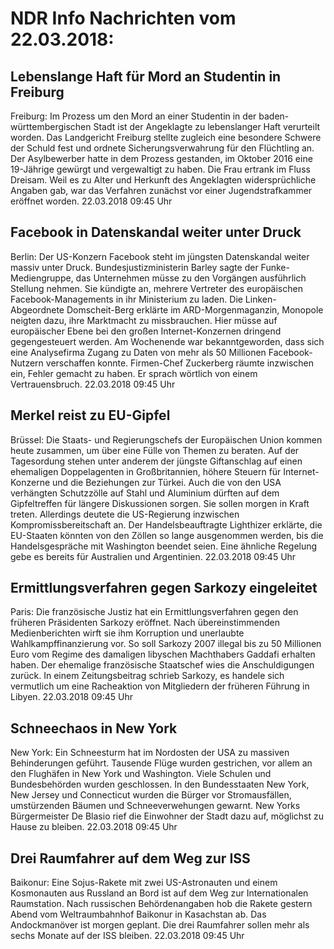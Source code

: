 # NDR Info Nachrichten vom 22.03.2018:


## Lebenslange Haft für Mord an Studentin in Freiburg
Freiburg: Im Prozess um den Mord an einer Studentin in der baden-württembergischen Stadt ist der Angeklagte zu lebenslanger Haft verurteilt worden. Das Landgericht Freiburg stellte zugleich eine besondere Schwere der Schuld fest und ordnete Sicherungsverwahrung für den Flüchtling an. Der Asylbewerber hatte in dem Prozess gestanden, im Oktober 2016 eine 19-Jährige gewürgt und vergewaltigt zu haben. Die Frau ertrank im Fluss Dreisam. Weil es zu Alter und Herkunft des Angeklagten widersprüchliche Angaben gab, war das Verfahren zunächst vor einer Jugendstrafkammer eröffnet worden. 22.03.2018 09:45 Uhr 

## Facebook in Datenskandal weiter unter Druck
Berlin: Der US-Konzern Facebook steht im jüngsten Datenskandal weiter massiv unter Druck. Bundesjustizministerin Barley sagte der Funke-Mediengruppe, das Unternehmen müsse zu den Vorgängen ausführlich Stellung nehmen. Sie kündigte an, mehrere Vertreter des europäischen Facebook-Managements in ihr Ministerium zu laden. Die Linken-Abgeordnete Domscheit-Berg erklärte im ARD-Morgenmaganzin, Monopole neigten dazu, ihre Marktmacht zu missbrauchen. Hier müsse auf europäischer Ebene bei den großen Internet-Konzernen dringend gegengesteuert werden. Am Wochenende war bekanntgeworden, dass sich eine Analysefirma Zugang zu Daten von mehr als 50 Millionen Facebook-Nutzern verschaffen konnte. Firmen-Chef Zuckerberg räumte inzwischen ein, Fehler gemacht zu haben. Er sprach wörtlich von einem Vertrauensbruch. 22.03.2018 09:45 Uhr 

## Merkel reist zu EU-Gipfel
Brüssel: Die Staats- und Regierungschefs der Europäischen Union kommen heute zusammen, um über eine Fülle von Themen zu beraten. Auf der Tagesordung stehen unter anderem der jüngste Giftanschlag auf einen ehemaligen Doppelagenten in Großbritannien, höhere Steuern für Internet-Konzerne und die Beziehungen zur Türkei. Auch die von den USA verhängten Schutzzölle auf Stahl und Aluminium dürften auf dem Gipfeltreffen für längere Diskussionen sorgen. Sie sollen morgen in Kraft treten. Allerdings deutete die US-Regierung inzwischen Kompromissbereitschaft an. Der Handelsbeauftragte Lighthizer erklärte, die EU-Staaten könnten von den Zöllen so lange ausgenommen werden, bis die Handelsgespräche mit Washington beendet seien. Eine ähnliche Regelung gebe es bereits für Australien und Argentinien. 22.03.2018 09:45 Uhr 

## Ermittlungsverfahren gegen Sarkozy eingeleitet
Paris: Die französische Justiz hat ein Ermittlungsverfahren gegen den früheren Präsidenten Sarkozy eröffnet. Nach übereinstimmenden Medienberichten wirft sie ihm Korruption und unerlaubte Wahlkampffinanzierung vor. So soll Sarkozy 2007 illegal bis zu 50 Millionen Euro vom Regime des damaligen libyschen Machthabers Gaddafi erhalten haben. Der ehemalige französische Staatschef wies die Anschuldigungen zurück. In einem Zeitungsbeitrag schrieb Sarkozy, es handele sich vermutlich um eine Racheaktion von Mitgliedern der früheren Führung in Libyen. 22.03.2018 09:45 Uhr 

## Schneechaos in New York
New York: Ein Schneesturm hat im Nordosten der USA zu massiven Behinderungen geführt. Tausende Flüge wurden gestrichen, vor allem an den Flughäfen in New York und Washington. Viele Schulen und Bundesbehörden wurden geschlossen. In den Bundesstaaten New York, New Jersey und Connecticut wurden die Bürger vor Stromausfällen, umstürzenden Bäumen und Schneeverwehungen gewarnt. New Yorks Bürgermeister De Blasio rief die Einwohner der Stadt dazu auf, möglichst zu Hause zu bleiben. 22.03.2018 09:45 Uhr 

## Drei Raumfahrer auf dem Weg zur ISS
Baikonur:		Eine Sojus-Rakete mit zwei US-Astronauten und einem Kosmonauten aus Russland an Bord ist auf dem Weg zur Internationalen Raumstation. Nach russischen Behördenangaben hob die Rakete gestern Abend vom Weltraumbahnhof Baikonur in Kasachstan ab. Das Andockmanöver ist morgen geplant. Die drei Raumfahrer sollen mehr als sechs Monate auf der ISS bleiben. 22.03.2018 09:45 Uhr 
